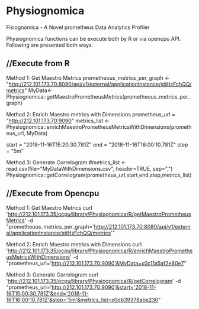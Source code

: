 # Physiognomica
Fisiognomica - A Novel prometheus Data Analytics Profiler

Physiognomica functions can be execute both by R or via opencpu API.
Following are presented both ways.

//Execute from R
------------------------------------------------
Method 1: Get Maestro Metrics
prometheous_metrics_per_graph <- "http://212.101.173.70:8080/api/v1/external/applicationInstance/stiHzFchQQ/metrics"
MyData<-Physiognomica::getMaestroPrometheusMetrics(prometheous_metrics_per_graph)

Method 2: Enrich Maestro metrics with Dimensions 
prometheus_url = "http://212.101.173.70:9090"
metrics_list <- Physiognomica::enrichMaestroPrometheusMetricsWithDimensions(prometheus_url, MyData)

start = "2018-11-16T15:20:30.781Z"
end = "2018-11-16T16:00:10.781Z"
step = "5m"

Method 3: Generate Correlogram
#metrics_list <-read.csv(file="MyDataWithDimensions.csv", header=TRUE, sep=",")
Physiognomica::getCorrelogram(prometheus_url,start,end,step,metrics_list)


//Execute from Opencpu
--------------------------------------
Method 1: Get Maestro Metrics
curl 'http://212.101.173.35/ocpu/library/Physiognomica/R/getMaestroPrometheusMetrics'  -d "prometheous_metrics_per_graph='http://212.101.173.70:8080/api/v1/external/applicationInstance/stiHzFchQQ/metrics'"

Method 2: Enrich Maestro metrics with Dimensions 
curl 'http://212.101.173.35/ocpu/library/Physiognomica/R/enrichMaestroPrometheusMetricsWithDimensions'  -d "prometheus_url='http://212.101.173.70:9090'&MyData=x0c11a5af2e80e7"

Method 3: Generate Correlogram
curl 'http://212.101.173.35/ocpu/library/Physiognomica/R/getCorrelogram'  -d "prometheus_url='http://212.101.173.70:9090'&start='2018-11-16T15:00:30.781Z'&end='2018-11-16T16:00:10.781Z'&step='5m'&metrics_list=x0db39378abe230"

